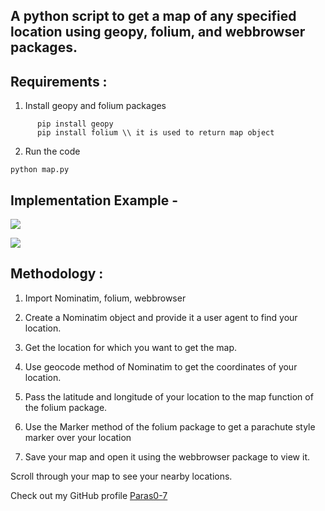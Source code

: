 ## A python script to get a map of any specified location using geopy, folium, and webbrowser packages.



## Requirements :

1) Install geopy and folium packages<br>
```
      pip install geopy
      pip install folium \\ it is used to return map object
```
2) Run the code
```
python map.py
```
## Implementation Example -
![](https://raw.githubusercontent.com/Paras0-7/Hacking-Scripts/main/Python/Map%20Finder/Screenshot.png)<br>


![](https://raw.githubusercontent.com/Paras0-7/Hacking-Scripts/main/Python/Map%20Finder/Screenshot2.png)<br>

## Methodology :

1) Import Nominatim, folium, webbrowser

2) Create a Nominatim object and provide it a user agent to find your location. 

3) Get the location for which you want to get the map.

4) Use geocode method of Nominatim to get the coordinates of your location.

5) Pass the latitude and longitude of your location to the map function of the folium package.

6) Use the Marker method of the folium package to get a parachute style marker over your location

7) Save your map and open it using the webbrowser package to view it.

Scroll through your map to see your nearby locations.




Check out my GitHub profile [Paras0-7](https://github.com/Paras0-7)


